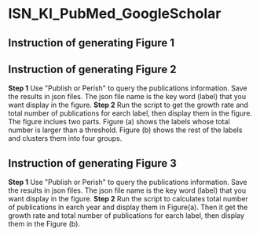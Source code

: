 # ISN_KI_PubMed_GoogleScholar

## Instruction of generating Figure 1

## Instruction of generating Figure 2
**Step 1** Use "Publish or Perish" to query the publications information. Save the results in json files. The json file name is the key word (label) that you want display in the figure.
**Step 2** Run the script to get the growth rate and total number of publications for earch label, then display them in the figure. The figure inclues two parts. Figure (a) shows the labels whose total number is larger than a threshold. Figure (b) shows the rest of the labels and clusters them into four groups.

## Instruction of generating Figure 3
**Step 1** Use "Publish or Perish" to query the publications information. Save the results in json files. The json file name is the key word (label) that you want display in the figure.
**Step 2** Run the script to calculates total number of publications in earch year and display them in Figure(a). Then it get the growth rate and total number of publications for earch label, then display them in the Figure (b).
